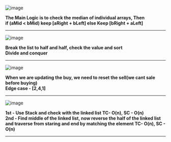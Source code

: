 ![image](https://user-images.githubusercontent.com/97670140/225808612-b7f19d7f-17ed-4571-b744-c5285212fd66.png)

**The Main Logic is to check the median of individual arrays, Then <br>
if (aMid < bMid) keep [aRight + bLeft]
else Keep [bRight + aLeft]**
___

![image](https://user-images.githubusercontent.com/97670140/226080517-ebf70e10-7d77-45c3-9fe4-8b72e39db804.png)

**Break the list to half and half, check the value and sort <br>
Divide and conquer**
___

![image](https://user-images.githubusercontent.com/97670140/227411199-5a172d89-891a-49da-9d2d-307bf03d9e22.png)

**When we are updating the buy, we need to reset the sell(we cant sale before buying) <br>
Edge case - [2,4,1]** 

___

![image](https://user-images.githubusercontent.com/97670140/227421820-0a5c76c1-3185-442b-94dc-4a08607109a7.png)

**1st - Use Stack and check with the linked list  TC- O(n), SC - O(n) <br>
2nd - Find middle of the linked list, now reverse the half of the linked list and traverse from staring and end by matching the element  TC- O(n), SC - O(n)**

___

